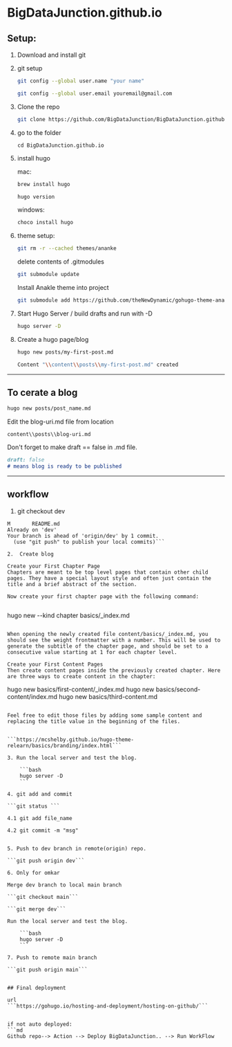 # BigDataJunction.github.io
## Setup:

1. Download and install git 
2. git setup 
    ```bash
    git config --global user.name "your name"
    ```
    ```bash
    git config --global user.email youremail@gmail.com
    ```

3. Clone the repo
    ```bash
    git clone https://github.com/BigDataJunction/BigDataJunction.github.io.git
    ```

4. go to the folder 
    ```shell
    cd BigDataJunction.github.io
    ```
5. install  hugo 

    mac:
    ```bash 
    brew install hugo
    
    hugo version

    ```
    windows:
    ```bash 
    choco install hugo
    ```

6. theme setup:
    ```bash 
    git rm -r --cached themes/ananke
    ```
    <!-- ```rm -rf themes/ananke``` -->
    delete contents of .gitmodules 
    ```bash
    git submodule update
    ```

    Install Anakle theme into project  
    ```bash 
    git submodule add https://github.com/theNewDynamic/gohugo-theme-ananke.git themes/ananke
    ```

7. Start Hugo Server / build drafts and run with -D
    ```bash 
    hugo server -D
    ```

8. Create a hugo page/blog
    ```bash 
    hugo new posts/my-first-post.md
    ```

    ```bash 
    Content "\\content\\posts\\my-first-post.md" created
    ```
--------------------------------------------------------------------------
## To cerate a blog 
```bash 
hugo new posts/post_name.md
```

Edit the blog-uri.md file from location 
```nash 
content\\posts\\blog-uri.md
```

Don't forget to make draft == false in .md file.
```md
draft: false
# means blog is ready to be published
```

--------------------------------------------------------------------------


## workflow

1. git checkout dev

```kumarom@KUMARs-Air-2 BigDataJunction.github.io % git checkout dev
M       README.md
Already on 'dev'
Your branch is ahead of 'origin/dev' by 1 commit.
  (use "git push" to publish your local commits)```

2.  Create blog

Create your First Chapter Page
Chapters are meant to be top level pages that contain other child pages. They have a special layout style and often just contain the title and a brief abstract of the section.

Now create your first chapter page with the following command:


```
hugo new --kind chapter basics/_index.md
```

When opening the newly created file content/basics/_index.md, you should see the weight frontmatter with a number. This will be used to generate the subtitle of the chapter page, and should be set to a consecutive value starting at 1 for each chapter level.

Create your First Content Pages
Then create content pages inside the previously created chapter. Here are three ways to create content in the chapter:

```
hugo new basics/first-content/_index.md
hugo new basics/second-content/index.md
hugo new basics/third-content.md
```

Feel free to edit those files by adding some sample content and replacing the title value in the beginning of the files.


```https://mcshelby.github.io/hugo-theme-relearn/basics/branding/index.html```

3. Run the local server and test the blog.

    ```bash 
    hugo server -D
    ```

4. git add and commit

```git status ```

4.1 git add file_name

4.2 git commit -m "msg"


5. Push to dev branch in remote(origin) repo.

```git push origin dev```

6. Only for omkar

Merge dev branch to local main branch

```git checkout main```

```git merge dev```

Run the local server and test the blog.

    ```bash 
    hugo server -D
    ```

7. Push to remote main branch

```git push origin main```


## Final deployment 

url
```https://gohugo.io/hosting-and-deployment/hosting-on-github/```


if not auto deployed:
```md
Github repo--> Action --> Deploy BigDataJunction.. --> Run WorkFlow
```